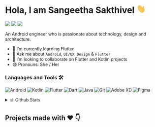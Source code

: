 # Hola, I am Sangeetha Sakthivel <img src="https://raw.githubusercontent.com/ABSphreak/ABSphreak/master/gifs/Hi.gif" width="30px">
[<img height="30" src="https://img.shields.io/badge/linkedin-blue.svg?&style=for-the-badge&logo=linkedin&logoColor=white" />][LinkedIn]
[<img height="30" src="https://img.shields.io/badge/Gmail-D14836?style=for-the-badge&logo=gmail&logoColor=white" />][gmail]
[<img height="30" src="https://img.shields.io/badge/Medium-12100E?style=for-the-badge&logo=medium&logoColor=white" />][Medium]


An Android engineer who is passionate about technology, design and architecture.

- 🌱 I’m currently learning Flutter
- 💬 Ask me about ``Android``, ``UI/UX Design`` & ``Flutter`` 
- 👯 I’m looking to collaborate on Flutter and Kotlin projects
- 😄 Pronouns: She / Her

### Languages and Tools 🛠 
![Android](https://img.shields.io/badge/Android-3DDC84?style=for-the-badge&logo=android&logoColor=white)
![Kotlin](https://img.shields.io/badge/kotlin-%230095D5.svg?style=for-the-badge&logo=kotlin&logoColor=white)
![Flutter](https://img.shields.io/badge/Flutter-%2302569B.svg?style=for-the-badge&logo=Flutter&logoColor=white)
![Dart](https://img.shields.io/badge/dart-%230175C2.svg?style=for-the-badge&logo=dart&logoColor=white)
![Java](https://img.shields.io/badge/java-%23ED8B00.svg?style=for-the-badge&logo=java&logoColor=white)
![Git](https://img.shields.io/badge/git-%23F05033.svg?style=for-the-badge&logo=git&logoColor=white)
![Adobe XD](https://img.shields.io/badge/Adobe%20XD-470137?style=for-the-badge&logo=Adobe%20XD&logoColor=#FF61F6)
![Figma](https://img.shields.io/badge/figma-%23F24E1E.svg?style=for-the-badge&logo=figma&logoColor=white)

<details>
<summary>📊 Github Stats</summary>

<p align="center"> <img src="https://github-readme-stats.vercel.app/api?username=sangeethasakthivel99&show_icons=true&theme=gotham" alt="Ayushi Rawat | Stats" />

</details>

[gmail]: mailto:sakthivelsangeetha99@gmail.com
[linkedin]: https://www.linkedin.com/in/sangeetha-sakthivel-b729501a0/
[Medium]: https://medium.com/@sangeethasakthivel

## Projects made with ❤️ 👇

